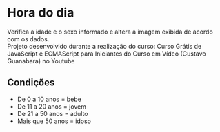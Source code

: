 # Hora do dia
Verifica a idade e o sexo informado e altera a imagem exibida de acordo com os dados.  
Projeto desenvolvido durante a realização do curso: Curso Grátis de JavaScript e ECMAScript para Iniciantes do Curso em Vídeo (Gustavo Guanabara) no Youtube

## Condições
  - De 0 a 10 anos = bebe
  - De 11 a 20 anos = jovem
  - De 21 a 50 anos = adulto
  - Mais que 50 anos = idoso
